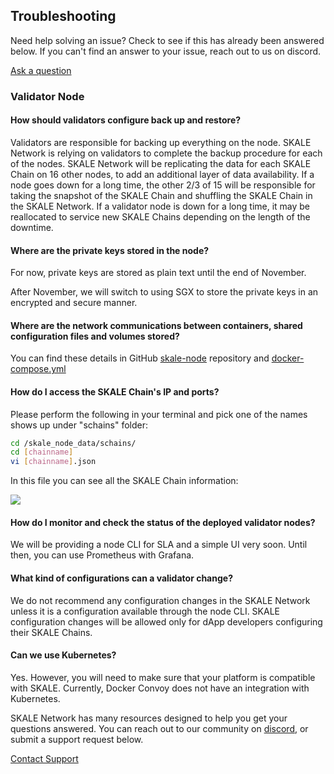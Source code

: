 ## Troubleshooting

Need help solving an issue? Check to see if this has already been answered below. If you can't find an answer to your issue, reach out to us on discord.  

[Ask a question](http://skale.chat/)

### Validator Node

#### How should validators configure back up and restore?

Validators are responsible for backing up everything on the node. SKALE Network is relying on validators to complete the backup procedure for each of the nodes. SKALE Network will be replicating the data for each SKALE Chain on 16 other nodes, to add an additional layer of data availability. If a node goes down for a long time, the other 2/3 of 15 will be responsible for taking the snapshot of the SKALE Chain and shuffling the SKALE Chain in the SKALE Network. If a validator node is down for a long time, it may be reallocated to service new SKALE Chains depending on the length of the downtime.  

#### Where are the private keys stored in the node?

For now, private keys are stored as plain text until the end of November.  

After November, we will switch to using SGX to store the private keys in an encrypted and secure manner.  

#### Where are the network communications between containers, shared configuration files and volumes stored?

You can find these details in GitHub [skale-node](https://github.com/skalenetwork/skale-node) repository and [docker-compose.yml](https://github.com/skalenetwork/skale-node/blob/f928b95e69c548f12b4b21bd11a16fe2d239b83b/docker-compose.yml)  

#### How do I access the SKALE Chain's IP and ports?

Please perform the following in your terminal and pick one of the names shows up under "schains" folder:  

```bash
cd /skale_node_data/schains/
cd [chainname]
vi [chainname].json

```

In this file you can see all the SKALE Chain information:  

![](https://assets.website-files.com/5be05ae542686c4ebf192462/5d9f9cb5adfc337b00747f66_Screen%20Shot%202019-10-10%20at%201.53.21%20PM.png)

#### How do I monitor and check the status of the deployed validator nodes?

We will be providing a node CLI for SLA and a simple UI very soon. Until then, you can use Prometheus with Grafana.

#### What kind of configurations can a validator change?

We do not recommend any configuration changes in the SKALE Network unless it is a configuration available through the node CLI. SKALE configuration changes will be allowed only for dApp developers configuring their SKALE Chains.

#### Can we use Kubernetes?

Yes. However, you will need to make sure that your platform is compatible with SKALE. Currently, Docker Convoy does not have an integration with Kubernetes.

SKALE Network has many resources designed to help you get your questions answered. You can reach out to our community on  [discord](http://skale.chat/), or submit a support request below.  

[Contact Support](https://skalelabs.typeform.com/to/pSu895)
